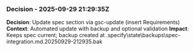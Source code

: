 ### Decision - 2025-09-29 21:29:35Z
**Decision**: Update spec section via gsc-update (insert Requirements)
**Context**: Automated update with backup and optional validation
**Impact**: Keeps spec current; backup created at .specify\state\backups\spec-integration.md.20250929-212935.bak
